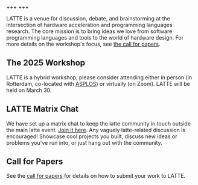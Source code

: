 +++
+++

LATTE is a venue for discussion, debate, and brainstorming at the intersection of hardware acceleration and programming languages research. The core mission is to bring ideas we love from software programming languages and tools to the world of hardware design. For more details on the workshop's focus, see [the call for papers][cfp].

## The 2025 Workshop

LATTE is a hybrid workshop; please consider attending either in person (in Rotterdam, co-located with [ASPLOS][]) or virtually (on Zoom). LATTE will be held on March 30.

## LATTE Matrix Chat

We have set up a matrix chat to keep the latte community in touch outside the
main latte event. [Join it here][matrix]. Any vaguely latte-related discussion
is encouraged! Showcase cool projects you built, discuss new ideas or problems
you've run into, or just hang out with the community.

## Call for Papers

See the [call for papers][cfp] for details on how to submit your work to LATTE.

[cfp]: @/cfp.md
[asplos]: https://www.asplos-conference.org/asplos2025/
[matrix]: https://matrix.to/#/#latte-chat:fossi-foundation.org
